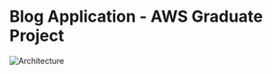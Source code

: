 # Blog Application - AWS Graduate Project

![Architecture](https://user-images.githubusercontent.com/67619547/234293189-096fff75-7019-4457-8e37-5779d6fea9c0.png)
